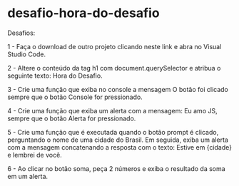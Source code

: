 # desafio-hora-do-desafio

Desafios:

1 - Faça o download de outro projeto clicando neste link e abra no Visual Studio Code.

2 - Altere o conteúdo da tag h1 com document.querySelector e atribua o seguinte texto: Hora do Desafio.

3 - Crie uma função que exiba no console a mensagem O botão foi clicado sempre que o botão Console for pressionado.

4 - Crie uma função que exiba um alerta com a mensagem: Eu amo JS, sempre que o botão Alerta for pressionado.

5 - Crie uma função que é executada quando o botão prompt é clicado, perguntando o nome de uma cidade do Brasil. Em seguida, exiba um alerta com a mensagem concatenando a resposta com o texto: Estive em {cidade} e lembrei de você.

6 - Ao clicar no botão soma, peça 2 números e exiba o resultado da soma em um alerta.
